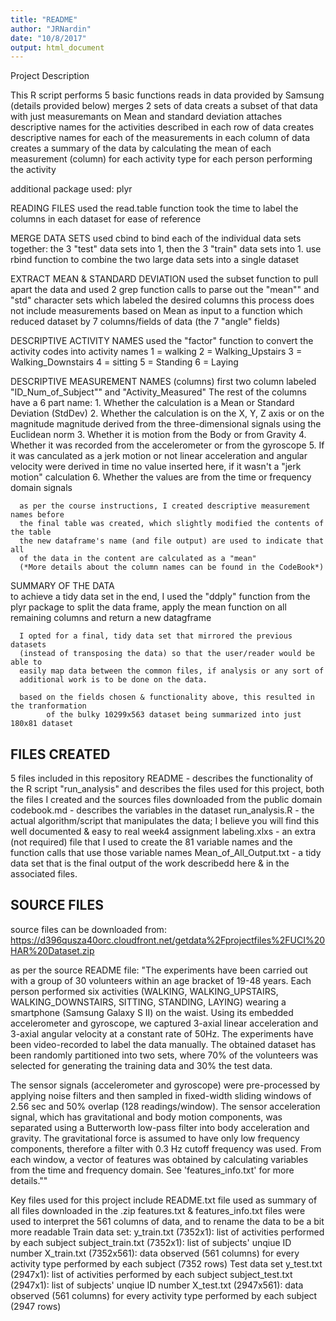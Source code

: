 ```yaml
---
title: "README"
author: "JRNardin"
date: "10/8/2017"
output: html_document
---
```


Project Description

This R script performs 5 basic functions
      reads in data provided by Samsung (details provided below)
      merges 2 sets of data
      creats a subset of that data with just measuremants on Mean and standard deviation
      attaches descriptive names for the activities described in each row of data
      creates descriptive names for each of the measurements in each column of data
      creates a summary of the data by calculating the mean of each measurement (column)
            for each activity type for each person performing the activity

additional package used: plyr 

READING FILES
      used the read.table function
      took the time to label the columns in each dataset for ease of reference
      
MERGE DATA SETS
      used cbind to bind each of the individual data sets together: the 3 "test"
            data sets into 1, then the 3 "train" data sets into 1.
      use rbind function to combine the two large data sets into a single dataset
      
EXTRACT MEAN & STANDARD DEVIATION
      used the subset function to pull apart the data
      and used 2 grep function calls to parse out the "mean"" and "std" character
            sets which labeled the desired columns
      this process does not include measurements based on Mean as input to a function
            which reduced dataset by 7 columns/fields of data (the 7 "angle" fields)
            
DESCRIPTIVE ACTIVITY NAMES
      used the "factor" function to convert the activity codes into activity names
      1 = walking
      2 = Walking_Upstairs
      3 = Walking_Downstairs
      4 = sitting
      5 = Standing
      6 = Laying

DESCRIPTIVE MEASUREMENT NAMES (columns)
      first two column labeled "ID_Num_of_Subject"" and "Activity_Measured"
      The rest of the columns have a 6 part name:
      1. Whether the calculation is a Mean or Standard Deviation (StdDev)
      2. Whether the calculation is on the X, Y, Z axis or on the magnitude 
             magnitude derived from the three-dimensional signals using the Euclidean norm
      3. Whether it is motion from the Body or from Gravity
      4. Whether it was recorded from the accelerometer or from the gyroscope
      5. If it was canculated as a jerk motion or not
            linear acceleration and angular velocity were derived in time
            no value inserted here, if it wasn't a "jerk motion" calculation
      6. Whether the values are from the time or frequency domain signals
      
      as per the course instructions, I created descriptive measurement names before
      the final table was created, which slightly modified the contents of the table
      the new dataframe's name (and file output) are used to indicate that all
      of the data in the content are calculated as a "mean"
      (*More details about the column names can be found in the CodeBook*)

SUMMARY OF THE DATA      
      to achieve a tidy data set in the end, I used the "ddply" function 
            from the plyr package to split the data frame, 
            apply the mean function on all remaining columns
            and return a new datagframe
      
      I opted for a final, tidy data set that mirrored the previous datasets
      (instead of transposing the data) so that the user/reader would be able to
      easily map data between the common files, if analysis or any sort of 
      additional work is to be done on the data. 
      
      based on the fields chosen & functionality above, this resulted in the tranformation
            of the bulky 10299x563 dataset being summarized into just 180x81 dataset
        
## FILES CREATED
5 files included in this repository
      README - describes the functionality of the R script "run_analysis" and 
            describes the files used for this project, both the files I created
            and the sources files downloaded from the public domain
      codebook.md - describes the variables in the dataset
      run_analysis.R - the actual algorithm/script that manipulates the data; I 
            believe you will find this well documented & easy to real
      week4 assignment labeling.xlxs - an extra (not required) file that I used
            to create the 81 variable names and the function calls that use those
            variable names
      Mean_of_All_Output.txt - a tidy data set that is the final output of the work
            describedd here & in the associated files.

## SOURCE FILES
source files can be downloaded from: https://d396qusza40orc.cloudfront.net/getdata%2Fprojectfiles%2FUCI%20HAR%20Dataset.zip

as per the source README file: "The experiments have been carried out with a group of 30 volunteers within an age bracket of 19-48 years. Each person performed six activities (WALKING, WALKING_UPSTAIRS, WALKING_DOWNSTAIRS, SITTING, STANDING, LAYING) wearing a smartphone (Samsung Galaxy S II) on the waist. Using its embedded accelerometer and gyroscope, we captured 3-axial linear acceleration and 3-axial angular velocity at a constant rate of 50Hz. The experiments have been video-recorded to label the data manually. The obtained dataset has been randomly partitioned into two sets, where 70% of the volunteers was selected for generating the training data and 30% the test data. 

The sensor signals (accelerometer and gyroscope) were pre-processed by applying noise filters and then sampled in fixed-width sliding windows of 2.56 sec and 50% overlap (128 readings/window). The sensor acceleration signal, which has gravitational and body motion components, was separated using a Butterworth low-pass filter into body acceleration and gravity. The gravitational force is assumed to have only low frequency components, therefore a filter with 0.3 Hz cutoff frequency was used. From each window, a vector of features was obtained by calculating variables from the time and frequency domain. See 'features_info.txt' for more details.""


Key files used for this project include
      README.txt file used as summary of all files downloaded in the .zip
      features.txt & features_info.txt files were used to interpret the 561 
            columns of data, and to rename the data to be a bit more readable
      Train data set: 
            y_train.txt (7352x1): list of activities performed by each subject
            subject_train.txt (7352x1): list of subjects' unqiue ID number
            X_train.txt (7352x561): data observed (561 columns) for 
                        every activity type performed by each subject (7352 rows)
      Test data set
            y_test.txt (2947x1):  list of activities performed by each subject
            subject_test.txt (2947x1): list of subjects' unqiue ID number
            X_test.txt (2947x561): data observed (561 columns) for 
                        every activity type performed by each subject (2947 rows)
